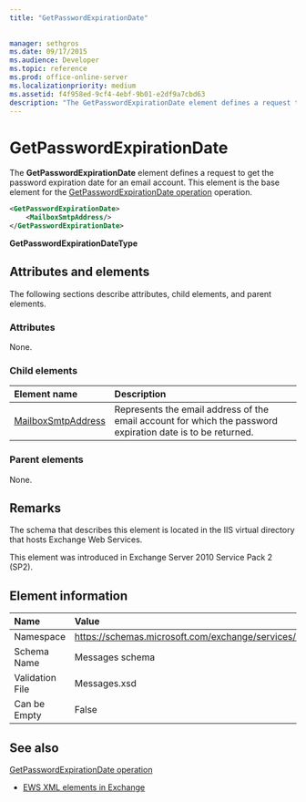 ```yaml
---
title: "GetPasswordExpirationDate"
 
 
manager: sethgros
ms.date: 09/17/2015
ms.audience: Developer
ms.topic: reference
ms.prod: office-online-server
ms.localizationpriority: medium
ms.assetid: f4f958ed-9cf4-4ebf-9b01-e2df9a7cbd63
description: "The GetPasswordExpirationDate element defines a request to get the password expiration date for an email account. This element is the base element for the GetPasswordExpirationDate operation operation."
---
```


# GetPasswordExpirationDate

The **GetPasswordExpirationDate** element defines a request to get the password expiration date for an email account. This element is the base element for the [GetPasswordExpirationDate operation](getpasswordexpirationdate-operation.md) operation. 
  
```XML
<GetPasswordExpirationDate>
    <MailboxSmtpAddress/>
</GetPasswordExpirationDate>
```

 **GetPasswordExpirationDateType**
## Attributes and elements

The following sections describe attributes, child elements, and parent elements.
  
### Attributes

None.
  
### Child elements

|**Element name**|**Description**|
|:-----|:-----|
|[MailboxSmtpAddress](mailboxsmtpaddress.md) <br/> |Represents the email address of the email account for which the password expiration date is to be returned.  <br/> |
   
### Parent elements

None.
  
## Remarks

The schema that describes this element is located in the IIS virtual directory that hosts Exchange Web Services.
  
This element was introduced in Exchange Server 2010 Service Pack 2 (SP2).
  
## Element information

|**Name**|**Value**|
|:-----|:-----|
|Namespace  <br/> |https://schemas.microsoft.com/exchange/services/2006/messages  <br/> |
|Schema Name  <br/> |Messages schema  <br/> |
|Validation File  <br/> |Messages.xsd  <br/> |
|Can be Empty  <br/> |False  <br/> |
   
## See also



[GetPasswordExpirationDate operation](getpasswordexpirationdate-operation.md)


- [EWS XML elements in Exchange](ews-xml-elements-in-exchange.md)

